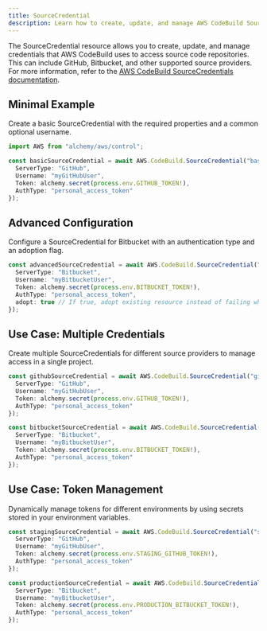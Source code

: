 ```yaml
---
title: SourceCredential
description: Learn how to create, update, and manage AWS CodeBuild SourceCredentials using Alchemy Cloud Control.
---
```


The SourceCredential resource allows you to create, update, and manage credentials that AWS CodeBuild uses to access source code repositories. This can include GitHub, Bitbucket, and other supported source providers. For more information, refer to the [AWS CodeBuild SourceCredentials documentation](https://docs.aws.amazon.com/codebuild/latest/userguide/).

## Minimal Example

Create a basic SourceCredential with the required properties and a common optional username.

```ts
import AWS from "alchemy/aws/control";

const basicSourceCredential = await AWS.CodeBuild.SourceCredential("basicSourceCredential", {
  ServerType: "GitHub",
  Username: "myGitHubUser",
  Token: alchemy.secret(process.env.GITHUB_TOKEN!),
  AuthType: "personal_access_token"
});
```

## Advanced Configuration

Configure a SourceCredential for Bitbucket with an authentication type and an adoption flag.

```ts
const advancedSourceCredential = await AWS.CodeBuild.SourceCredential("advancedSourceCredential", {
  ServerType: "Bitbucket",
  Username: "myBitbucketUser",
  Token: alchemy.secret(process.env.BITBUCKET_TOKEN!),
  AuthType: "personal_access_token",
  adopt: true // If true, adopt existing resource instead of failing when resource already exists
});
```

## Use Case: Multiple Credentials

Create multiple SourceCredentials for different source providers to manage access in a single project.

```ts
const githubSourceCredential = await AWS.CodeBuild.SourceCredential("githubSourceCredential", {
  ServerType: "GitHub",
  Username: "myGitHubUser",
  Token: alchemy.secret(process.env.GITHUB_TOKEN!),
  AuthType: "personal_access_token"
});

const bitbucketSourceCredential = await AWS.CodeBuild.SourceCredential("bitbucketSourceCredential", {
  ServerType: "Bitbucket",
  Username: "myBitbucketUser",
  Token: alchemy.secret(process.env.BITBUCKET_TOKEN!),
  AuthType: "personal_access_token"
});
```

## Use Case: Token Management

Dynamically manage tokens for different environments by using secrets stored in your environment variables.

```ts
const stagingSourceCredential = await AWS.CodeBuild.SourceCredential("stagingSourceCredential", {
  ServerType: "GitHub",
  Username: "myGitHubUser",
  Token: alchemy.secret(process.env.STAGING_GITHUB_TOKEN!),
  AuthType: "personal_access_token"
});

const productionSourceCredential = await AWS.CodeBuild.SourceCredential("productionSourceCredential", {
  ServerType: "Bitbucket",
  Username: "myBitbucketUser",
  Token: alchemy.secret(process.env.PRODUCTION_BITBUCKET_TOKEN!),
  AuthType: "personal_access_token"
});
```